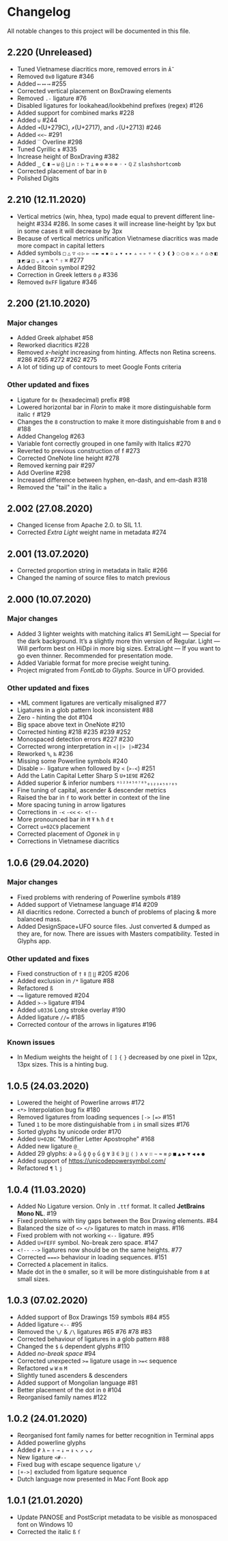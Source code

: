 # Changelog
All notable changes to this project will be documented in this file.

## 2.220 (Unreleased)
- Tuned Vietnamese diacritics more, removed errors in `Ẫ`
- Removed `0x0` ligature #346
- Added `⟵` `⟷` `⟶` #255
- Corrected vertical placement on BoxDrawing elements
- Removed `.-` ligature #76
- Disabled ligatures for lookahead/lookbehind prefixes (regex) #126
- Added support for combined marks #228
- Added `∪` #244
- Added `➜`(U+279C), `✗`(U+2717), and `✓`(U+2713) #246
- Added `<<~` #291
- Added `‾` Overline #298
- Tuned Cyrillic `в` #335
- Increase height of BoxDraving #382
- Added `‿` `∁` `∎` `⊸` `⊎` `⨀` `⨆` `∩` `∶` `⊢` `⊤` `⊥` `⊛` `⊖` `⊗` `⊙` `⊕` `◦` `⋆` `ℚ` `ℤ` `slashshortcomb`
- Corrected placement of bar in `Đ`
- Polished Digits

## 2.210 (12.11.2020)
- Vertical metrics (win, hhea, typo) made equal to prevent different line-height #334 #286. In some cases it will increase line-height by 1px but in some cases it will decrease by 3px
- Because of vertical metrics unification Vietnamese diacritics was made more compact in capital letters
- Added symbols `□` `△` `▽` `◁` `▷` `▻` `◅` `►` `◄` `▪` `▫` `▴` `▾` `◂` `▸` `▵` `◃` `▹` `▿` `∘` `❮` `❯` `❰` `❱` `◌` `◯` `◎` `✕` `⚠` `⚡` `⌂` `◔` `◧` `◨` `◩` `◪` `◫` `⌄` `⌅` `◕` `⌥` `⌃` `⇧` `⌘` #277
- Added Bitcoin symbol #292
- Correction in Greek letters `Θ` `ρ` #336
- Removed `0xFF` ligature #346

## 2.200 (21.10.2020)
### Major changes
- Added Greek alphabet #58
- Reworked diacritics #228
- Removed *x-height* increasing from hinting. Affects non Retina screens. #286 #265 #272 #262 #275
- A lot of tiding up of contours to meet Google Fonts criteria
### Other updated and fixes
- Ligature for `0x` (hexadecimal) prefix #98
- Lowered horizontal bar in *Florin* to make it more distinguishable form italic `f` #129
- Changes the `8` construction to make it more distinguishable from `B` and `0` #188
- Added Changelog #263
- Variable font correctly grouped in one family with Italics #270
- Reverted to previous construction of f #273
- Corrected OneNote line height #278
- Removed kerning pair #297
- Add Overline #298
- Increased difference between hyphen, en-dash, and em-dash #318
- Removed the "tail" in the italic `a` 

## 2.002 (27.08.2020)
- Changed license from Apache 2.0. to SIL 1.1.
- Corrected _Extra Light_ weight name in metadata #274

## 2.001 (13.07.2020)
- Corrected proportion string in metadata in Italic #266
- Changed the naming of source files to match previous

## 2.000 (10.07.2020)
### Major changes
- Added 3 lighter weights with matching italics #1 SemiLight — Special for the dark background. It’s a slightly more thin version of Regular. Light — Will perform best on HiDpi in more big sizes. ExtraLight — If you want to go even thinner. Recommended for presentation mode.	
- Added Variable format for more precise weight tuning. 
- Project migrated from _FontLab_ to _Glyphs_. Source in UFO provided.
### Other updated and fixes
- *ML comment ligatures are vertically misaligned #77 
- Ligatures in a glob pattern look inconsistent #88 
- Zero - hinting the dot #104
- Big space above text in OneNote #210 
- Corrected hinting #218 #235 #239 #252
- Monospaced detection errors #227 #230
- Corrected wrong interpretation in `<||> |>`#234
- Reworked `%`, `‰` #236
- Missing some Powerline symbols #240
- Disable `>-` ligature when followed by `<` (`>-<`) #251
- Add the Latin Capital Letter Sharp S `U+1E9E` #262
- Added superior & inferior numbers `⁰¹²³⁴⁵⁶⁷⁸⁹₀₁₂₃₄₅₆₇₈₉`
- Fine tuning of capital, ascender & descender metrics
- Raised the bar in `f` to work better in context of the line
- More spacing tuning in arrow ligatures 
- Corrections in `-<` `-<<` `<-` `<!--`
- More pronounced bar in `Ħ` `Ŧ` `ћ` `ħ` `đ` `ŧ`
- Correct `u+02C9` placement
- Corrected placement of _Ogonek_ in `Ų`
- Corrections in Vietnamese diacritics

## 1.0.6 (29.04.2020)
### Major changes
- Fixed problems with rendering of Powerline symbols #189 
- Added support of Vietnamese language #14 #209
- All diacritics redone. Corrected a bunch of problems of placing & more balanced mass.
- Added DesignSpace+UFO source files. Just converted & dumped as they are, for now. There are issues with Masters compatibility. Tested in Glyphs app.
### Other updated and fixes
- Fixed construction of `†` `‡` `∏` `∐` #205 #206
- Added exclusion in `/*` ligature #88
- Refactored `ß`
- `~=` ligature removed #204 
- Added `>->` ligature #194
- Added `u0336` Long stroke overlay #190
- Added ligature `//=` #185
- Corrected contour of the arrows in ligatures #196
### Known issues
- In Medium weights the height of `[` `]` `{` `}` decreased by one pixel in 12px, 13px sizes. This is a hinting bug.

## 1.0.5 (24.03.2020)
- Lowered the height of Powerline arrows #172
- `<*>` Interpolation bug fix #180
- Removed ligatures from loading sequences `[->` `[=>` #151
- Tuned `1` to be more distinguishable from `i` in small sizes #176
- Sorted glyphs by unicode order #170
- Added `U+02BC` "Modifier Letter Apostrophe" #168
- Added new ligature `@_`
- Added 29 glyphs: `Ə` `ə` `Ǧ` `ǧ` `Ǫ` `ǫ` `Ǵ` `ǵ` `∀` `∃` `∈` `∋` `∐` `⟨` `⟩` `∧` `∨` `∷` `∼` `≈` `≡` `⍴` `■` `▲` `▶` `▼` `◀` `◆` `●`
- Added support of https://unicodepowersymbol.com/
- Refactored `¶` `l` `j`

## 1.0.4 (11.03.2020)
- Added No Ligature version. Only in `.ttf` format. It called **JetBrains Mono NL**. #19
- Fixed problems with tiny gaps between the Box Drawing elements. #84
- Balanced the size of `<>` `</>` ligatures to match in mass. #116
- Fixed problem with not working `<--` ligature. #95
- Added `U+FEFF` symbol. No-break zero space. #147
- `<!--` `-->` ligatures now should be on the same heights. #77
- Corrected `===>` behaviour in loading sequences. #151
- Corrected `A` placement in italics.
- Made dot in the `0` smaller, so it will be more distinguishable from `8` at small sizes.

## 1.0.3 (07.02.2020)
- Added support of Box Drawings 159 symbols #84 #55
- Added ligature `<--` #95
- Removed the `\/` & `/\` ligatures #65 #76 #78 #83
- Corrected behaviour of ligatures in a glob pattern #88
- Changed the `$` `&` dependent glyphs #110
- Added _no-break space_ #94
- Corrected unexpected `>=` ligature usage in `>=<` sequence
- Refactored `w` `W` `m` `M`
- Slightly tuned ascenders & descenders
- Added support of Mongolian language #81
- Better placement of the dot in `0` #104
- Reorganised family names #122

## 1.0.2 (24.01.2020)
- Reorganised font family names for better recognition in Terminal apps
- Added powerline glyphs
- Added `₽` `λ` `←` `↑` `→` `↓` `↔` `↕` `↖` `↗` `↘` `↙`
- New ligature `<#--`
- Fixed bug with escape sequence ligature `\/`
- `[+->]` excluded from ligature sequence
- Dutch language now presented in Mac Font Book app

## 1.0.1 (21.01.2020)
- Update PANOSE and PostScript metadata to be visible as monospaced font on Windows 10
- Corrected the italic `ß` `ſ`